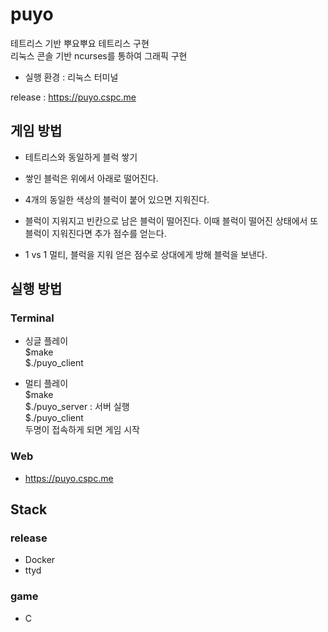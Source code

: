 # puyo
테트리스 기반 뿌요뿌요 테트리스 구현 <br>
리눅스 콘솔 기반 ncurses를 통하여 그래픽 구현

* 실행 환경 : 리눅스 터미널

release : https://puyo.cspc.me

## 게임 방법 
* 테트리스와 동일하게 블럭 쌓기

* 쌓인 블럭은 위에서 아래로 떨어진다.

* 4개의 동일한 색상의 블럭이 붙어 있으면 지워진다.

* 블럭이 지워지고 빈칸으로 남은 블럭이 떨어진다. 
  이때 블럭이 떨어진 상태에서 또 블럭이 지워진다면 추가 점수를 얻는다.

* 1 vs 1 멀티, 블럭을 지워 얻은 점수로 상대에게 방해 블럭을 보낸다.
  
## 실행 방법
### Terminal
* 싱글 플레이   
  $make   
  $./puyo_client


* 멀티 플레이   
  $make   
  $./puyo_server : 서버 실행   
  $./puyo_client    
  두명이 접속하게  되면 게임 시작

### Web
* https://puyo.cspc.me


## Stack
### release
* Docker
* ttyd
### game
* C


  
